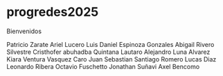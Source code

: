 ﻿# progredes2025

 Bienvenidos

Patricio Zarate
Ariel Lucero
Luis Daniel Espinoza Gonzales
Abigail Rivero 
Silvestre
Cristhofer abuhadba
Quintana Lautaro
Alejandro Luna Alvarez
Kiara Ventura
Vasquez Caro Juan Sebastian
Santiago Romero
Lucas Diaz
Leonardo Ribera
Octavio Fuschetto
Jonathan Suñavi
Axel Bencomo 